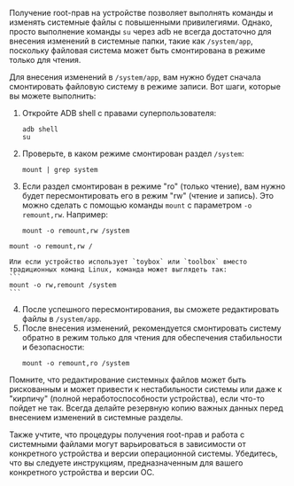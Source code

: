 Получение root-прав на устройстве позволяет выполнять команды и изменять системные файлы с повышенными привилегиями. Однако, просто выполнение команды `su` через adb не всегда достаточно для внесения изменений в системные папки, такие как `/system/app`, поскольку файловая система может быть смонтирована в режиме только для чтения.

Для внесения изменений в `/system/app`, вам нужно будет сначала смонтировать файловую систему в режиме записи. Вот шаги, которые вы можете выполнить:

1. Откройте ADB shell с правами суперпользователя:
    ```
    adb shell
    su
    ```
2. Проверьте, в каком режиме смонтирован раздел `/system`:
    ```
    mount | grep system
    ```
3. Если раздел смонтирован в режиме "ro" (только чтение), вам нужно будет пересмонтировать его в режим "rw" (чтение и запись). Это можно сделать с помощью команды `mount` с параметром `-o remount,rw`. Например:
    ```
    mount -o remount,rw /system
    ```
```
mount -o remount,rw /
```

    Или если устройство использует `toybox` или `toolbox` вместо традиционных команд Linux, команда может выглядеть так:
    ```
    mount -o rw,remount /system
    ```
4. После успешного пересмонтирования, вы сможете редактировать файлы в `/system/app`.
5. После внесения изменений, рекомендуется смонтировать систему обратно в режим только для чтения для обеспечения стабильности и безопасности:
    ```
    mount -o remount,ro /system
    ```
Помните, что редактирование системных файлов может быть рискованным и может привести к нестабильности системы или даже к "кирпичу" (полной неработоспособности устройства), если что-то пойдет не так. Всегда делайте резервную копию важных данных перед внесением изменений в системные разделы.

Также учтите, что процедуры получения root-прав и работа с системными файлами могут варьироваться в зависимости от конкретного устройства и версии операционной системы. Убедитесь, что вы следуете инструкциям, предназначенным для вашего конкретного устройства и версии ОС.